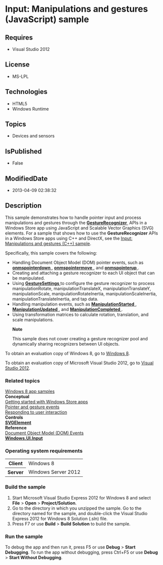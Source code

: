 # Input: Manipulations and gestures (JavaScript) sample
## Requires
* Visual Studio 2012
## License
* MS-LPL
## Technologies
* HTML5
* Windows Runtime
## Topics
* Devices and sensors
## IsPublished
* False
## ModifiedDate
* 2013-04-09 02:38:32
## Description

<div id="mainSection">
<p>This sample demonstrates how to handle pointer input and process manipulations and gestures through the
<a href="http://msdn.microsoft.com/library/windows/apps/BR241937"><b>GestureRecognizer</b>
</a>&nbsp;APIs in a Windows Store app using JavaScript and Scalable Vector Graphics (SVG) elements. For a sample that shows how to use the
<b>GestureRecognizer</b>&nbsp;APIs in a Windows Store apps using C&#43;&#43; and DirectX, see the
<a href="http://go.microsoft.com/fwlink/p/?linkid=258347">Input: Manipulations and gestures (C&#43;&#43;) sample</a>.
</p>
<p>Specifically, this sample covers the following:</p>
<ul>
<li>Handling Document Object Model (DOM) pointer events, such as <a href="http://msdn.microsoft.com/library/windows/apps/Hh465891">
<b>onmspointerdown</b> </a>, <a href="http://msdn.microsoft.com/library/windows/apps/Hh465899">
<b>onmspointermove</b> </a>, and <a href="http://msdn.microsoft.com/library/windows/apps/Hh465912">
<b>onmspointerup</b> </a>. </li><li>Creating and attaching a gesture recognizer to each UI object that can be manipulated.
</li><li>Using <a href="http://msdn.microsoft.com/en-us/library/windows/apps/BR241971">
<b>GestureSettings</b> </a>to configure the gesture recognizer to process manipulationRotate, manipulationTranslateX, manipulationTranslateY, manipulationScale, manipulationRotateInertia, manipulationScaleInertia, manipulationTranslateInertia, and tap data.
</li><li>Handling manipulation events, such as <a href="http://msdn.microsoft.com/library/windows/apps/BR241957">
<b>ManipulationStarted</b> </a>, <a href="http://msdn.microsoft.com/library/windows/apps/BR241958">
<b>ManipulationUpdated</b> </a>, and <a href="http://msdn.microsoft.com/library/windows/apps/BR241955">
<b>ManipulationCompleted</b> </a>. </li><li>Using transformation matrices to calculate rotation, translation, and scale manipulations.
<p></p>
<p class="note"><b>Note</b>&nbsp;&nbsp;</p>
<p class="note">This sample does not cover creating a gesture recognizer pool and dynamically sharing recognizers between UI objects.</p>
<p></p>
<p></p>
</li></ul>
<p></p>
<p>To obtain an evaluation copy of Windows&nbsp;8, go to <a href="http://go.microsoft.com/fwlink/p/?linkid=241655">
Windows&nbsp;8</a>.</p>
<p>To obtain an evaluation copy of Microsoft Visual Studio&nbsp;2012, go to <a href="http://go.microsoft.com/fwlink/p/?linkid=241656">
Visual Studio&nbsp;2012</a>.</p>
<h3><a id="related_topics"></a>Related topics</h3>
<dl><dt><a href="http://go.microsoft.com/fwlink/p/?LinkID=227694">Windows 8 app samples</a>
</dt><dt><b>Conceptual</b> </dt><dt><a href="http://msdn.microsoft.com/en-us/library/windows/apps/BR211386">Getting started with Windows Store apps</a>
</dt><dt><a href="http://msdn.microsoft.com/library/windows/apps/Hh673557">Pointer and gesture events</a>
</dt><dt><a href="http://msdn.microsoft.com/library/windows/apps/Hh700412">Responding to user interaction</a>
</dt><dt><b>Controls</b> </dt><dt><a href="http://msdn.microsoft.com/library/windows/apps/Hh453747"><b>SVGElement</b>
</a></dt><dt><b>Reference</b> </dt><dt><a href="http://msdn.microsoft.com/library/windows/apps/Hh767307">Document Object Model (DOM) Events</a>
</dt><dt><a href="http://msdn.microsoft.com/library/windows/apps/BR242084"><b>Windows.UI.Input</b>
</a></dt></dl>
<h3>Operating system requirements</h3>
<table>
<tbody>
<tr>
<th>Client</th>
<td><dt>Windows&nbsp;8 </dt></td>
</tr>
<tr>
<th>Server</th>
<td><dt>Windows Server&nbsp;2012 </dt></td>
</tr>
</tbody>
</table>
<h3>Build the sample</h3>
<p></p>
<ol>
<li>Start Microsoft Visual Studio Express&nbsp;2012 for Windows&nbsp;8 and select <b>File</b> &gt;
<b>Open</b> &gt; <b>Project/Solution</b>. </li><li>Go to the directory in which you unzipped the sample. Go to the directory named for the sample, and double-click the Visual Studio Express&nbsp;2012 for Windows&nbsp;8 Solution (.sln) file.
</li><li>Press F7 or use <b>Build</b> &gt; <b>Build Solution</b> to build the sample. </li></ol>
<p></p>
<h3>Run the sample</h3>
<p>To debug the app and then run it, press F5 or use <b>Debug</b> &gt; <b>Start Debugging</b>. To run the app without debugging, press Ctrl&#43;F5 or use
<b>Debug</b> &gt; <b>Start Without Debugging</b>.</p>
</div>
